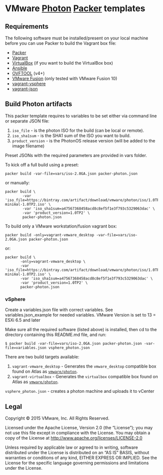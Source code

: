 # VMware [Photon](https://github.com/vmware/photon) [Packer](http://packer.io) templates


## Requirements

The following software must be installed/present on your local machine before you can use Packer to build the Vagrant box file:

  - [Packer](http://www.packer.io/)
  - [Vagrant](http://vagrantup.com/)
  - [VirtualBox](https://www.virtualbox.org/) (if you want to build the VirtualBox box)
  - [Ansible](http://docs.ansible.com/intro_installation.html)
  - [OVFTOOL](https://code.vmware.com/tool/ovf/4.3.0) (v4+)
  - [VMware Fusion](https://my.vmware.com/web/vmware/info/slug/desktop_end_user_computing/vmware_fusion/10_0) (only tested with VMware Fusion 10)
  - [vagrant-vsphere](https://github.com/nsidc/vagrant-vsphere)
  - [vagrant-json](https://github.com/Bauer-Xcel-Media/vagrant-json-config)

## Build Photon artifacts

This packer template requires to variables to be set either via command line or separate JSON file:

1. `iso_file` - is the photon ISO for the build (can be local or remote).
1. `iso_sha1sum` - is the SHA1 sum of the ISO you want to build.
1. `product_version` - is the PhotonOS release version (will be added to the image filename)

Preset JSONs with the required parameters are provided in vars folder.

To kick off a full build using a preset:

```shell
packer build -var-file=vars/iso-2.0GA.json packer-photon.json
```

or manually:
```shell
packer build \
        -var 'iso_file=https://bintray.com/artifact/download/vmware/photon/iso/1.0TP2/x86_64/photon-minimal-1.0TP2.iso' \
        -var 'iso_sha1sum=a47567368458acd8c8ef5f1e3f793c5329063dac' \
        -var 'product_version=1.0TP2' \
        packer-photon.json
```

To build only a VMware workstation/fusion vagrant box:
```shell
packer build -only=vagrant-vmware_desktop -var-file=vars/iso-2.0GA.json packer-photon.json
```
or:
```shell
packer build \
       -only=vagrant-vmware_desktop \
       -var 'iso_file=https://bintray.com/artifact/download/vmware/photon/iso/1.0TP2/x86_64/photon-minimal-1.0TP2.iso' \
       -var 'iso_sha1sum=a47567368458acd8c8ef5f1e3f793c5329063dac' \
       -var 'product_version=1.0TP2' \
       packer-photon.json
```

### vSphere

Create a variables.json file with correct variables. See variables.json_example for needed variables. VMware Version is set to 13 = ESXi 6.5 and later

Make sure all the required software (listed above) is installed, then cd to the directory containing this README.md file, and run:

    $ packer build -var-file=vars/iso-2.0GA.json packer-photon.json -var-file=variables.json vsphere_photon.json

There are two build targets available:

1. `vagrant-vmware_desktop` - Generates the `vmware_desktop` compatible box found on Atlas as [`vmware/photon`](https://atlas.hashicorp.com/vmware/photon).
1. `vagrant-virtualbox` - Generates the `virtualbox` compatible box found on Atlas as [`vmware/photon`](https://atlas.hashicorp.com/vmware/photon).

`vsphere_photon.json` - creates a photon machine and uploads it to vCenter

## Legal

Copyright © 2015 VMware, Inc.  All Rights Reserved.

Licensed under the Apache License, Version 2.0 (the “License”); you may not
use this file except in compliance with the License.  You may obtain a copy of
the License at http://www.apache.org/licenses/LICENSE-2.0

Unless required by applicable law or agreed to in writing, software distributed
under the License is distributed on an “AS IS” BASIS, without warranties or
conditions of any kind, EITHER EXPRESS OR IMPLIED.  See the License for the
specific language governing permissions and limitations under the License.
